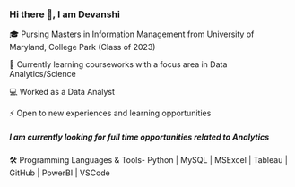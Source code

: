 ### Hi there 👋, I am Devanshi

🎓 Pursing Masters in Information Management from University of Maryland, College Park (Class of 2023)

🔭 Currently learning courseworks with a focus area in Data Analytics/Science

💻 Worked as a Data Analyst

⚡ Open to new experiences and learning opportunities

##### I am currently looking for full time opportunities related to Analytics

🛠 Programming Languages & Tools- 
Python | MySQL | MSExcel | Tableau | GitHub | PowerBI | VSCode






